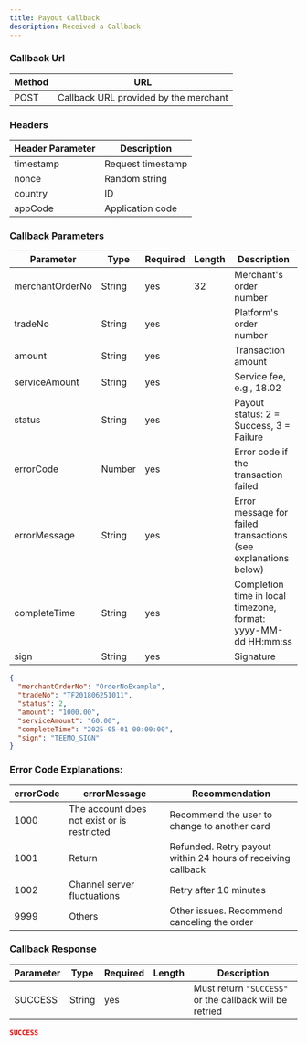 ```yaml
---
title: Payout Callback
description: Received a Callback
---
```


### Callback Url

| Method | URL                                   |
| ------ | ------------------------------------- |
| POST   | Callback URL provided by the merchant |


### Headers

| Header Parameter | Description       |
| ---------------- | ----------------- |
| timestamp        | Request timestamp |
| nonce            | Random string     |
| country          | ID                |
| appCode          | Application code  |


### Callback Parameters

| Parameter       | Type   | Required | Length | Description                                                    |
| --------------- | ------ | -------- | ------ | -------------------------------------------------------------- |
| merchantOrderNo | String | yes      | 32     | Merchant's order number                                        |
| tradeNo         | String | yes      |        | Platform's order number                                        |
| amount          | String | yes      |        | Transaction amount                                             |
| serviceAmount   | String | yes      |        | Service fee, e.g., 18.02                                       |
| status          | String | yes      |        | Payout status: 2 = Success, 3 = Failure                        |
| errorCode       | Number | yes      |        | Error code if the transaction failed                           |
| errorMessage    | String | yes      |        | Error message for failed transactions (see explanations below) |
| completeTime    | String | yes      |        | Completion time in local timezone, format: yyyy-MM-dd HH:mm:ss |
| sign            | String | yes      |        | Signature                                                      |



```json
{
  "merchantOrderNo": "OrderNoExample",
  "tradeNo": "TF201806251011",
  "status": 2,
  "amount": "1000.00",
  "serviceAmount": "60.00",
  "completeTime": "2025-05-01 00:00:00",
  "sign": "TEEMO_SIGN"
}

```

### Error Code Explanations:

| errorCode | errorMessage                                | Recommendation                                               |
| --------- | ------------------------------------------- | ------------------------------------------------------------ |
| 1000      | The account does not exist or is restricted | Recommend the user to change to another card                 |
| 1001      | Return                                      | Refunded. Retry payout within 24 hours of receiving callback |
| 1002      | Channel server fluctuations                 | Retry after 10 minutes                                       |
| 9999      | Others                                      | Other issues. Recommend canceling the order                  |


### Callback Response


| Parameter | Type   | Required | Length | Description                                             |
| --------- | ------ | -------- | ------ | ------------------------------------------------------- |
| SUCCESS   | String | yes      |        | Must return `"SUCCESS"` or the callback will be retried |


```json
SUCCESS
```

